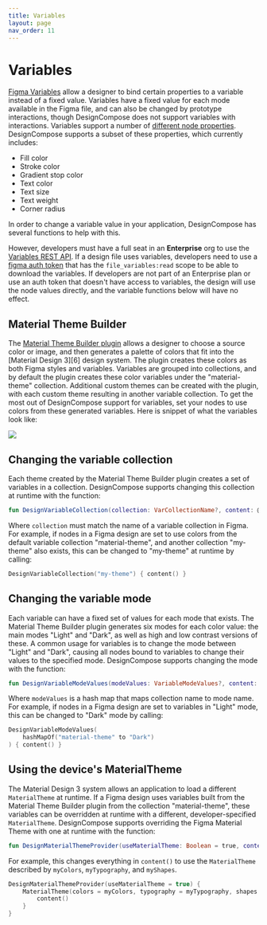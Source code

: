 ```yaml
---
title: Variables
layout: page
nav_order: 11
---
```


# Variables

[Figma Variables][1] allow a designer to bind certain properties to a variable instead of a fixed value. Variables have a fixed value for each mode available in the Figma file, and can also be changed by prototype interactions, though DesignCompose does not support variables with interactions. Variables support a number of [different node properties][2]. DesignCompose supports a subset of these properties, which currently includes:

- Fill color
- Stroke color
- Gradient stop color
- Text color
- Text size
- Text weight
- Corner radius

In order to change a variable value in your application, DesignCompose has several functions to help
with this.

However, developers must have a full seat in an **Enterprise** org to use the [Variables REST
API][3]. If a design file uses variables, developers need to use a [figma auth token][4] that
has the `file_variables:read` scope to be able to download the variables. If developers are not
part of an Enterprise plan or use an auth token that doesn't have access to variables, the design
will use the node values directly, and the variable functions below will have no effect.

## Material Theme Builder

The [Material Theme Builder plugin][5] allows a designer to choose a source color or image, and
then generates a palette of colors that fit into the [Material Design 3][6] design system. The
plugin creates these colors as both Figma styles and variables. Variables are grouped into collections, and by default the plugin creates these color variables under the "material-theme" collection. Additional custom themes can be created with the plugin, with each custom theme resulting in another variable collection. To get the most out of DesignCompose support for variables, set your nodes to use colors from these generated variables. Here is snippet of what the variables look like:

<img src="MaterialThemeVariables.png">

## Changing the variable collection

Each theme created by the Material Theme Builder plugin creates a set of variables in a collection. DesignCompose supports changing this collection at runtime with the function:

```kotlin
fun DesignVariableCollection(collection: VarCollectionName?, content: @Composable () -> Unit)
```

Where `collection` must match the name of a variable collection in Figma. For example, if nodes in a Figma design are set to use colors from the default variable collection "material-theme", and another collection "my-theme" also exists, this can be changed to "my-theme" at runtime by calling:

```kotlin
DesignVariableCollection("my-theme") { content() }
```

## Changing the variable mode

Each variable can have a fixed set of values for each mode that exists. The Material Theme Builder plugin generates six modes for each color value: the main modes "Light" and "Dark", as well as high and low contrast versions of these. A common usage for variables is to change the mode between "Light" and "Dark", causing all nodes bound to variables to change their values to the specified mode. DesignCompose supports changing the mode with the function:

```kotlin
fun DesignVariableModeValues(modeValues: VariableModeValues?, content: @Composable () -> Unit)
```

Where `modeValues` is a hash map that maps collection name to mode name. For example, if nodes in a Figma design are set to variables in "Light" mode, this can be changed to "Dark" mode by calling:

```kotlin
DesignVariableModeValues(
    hashMapOf("material-theme" to "Dark")
) { content() }
```

## Using the device's MaterialTheme

The Material Design 3 system allows an application to load a different `MaterialTheme` at runtime. If a Figma design uses variables built from the Material Theme Builder plugin from the collection "material-theme", these variables can be overridden at runtime with a different, developer-specified `MaterialTheme`. DesignCompose supports overriding the Figma Material Theme with one at runtime with the function:

```kotlin
fun DesignMaterialThemeProvider(useMaterialTheme: Boolean = true, content: @Composable () -> Unit)
```

For example, this changes everything in `content()` to use the `MaterialTheme` described by `myColors`, `myTypography`, and `myShapes`.

```kotlin
DesignMaterialThemeProvider(useMaterialTheme = true) {
    MaterialTheme(colors = myColors, typography = myTypography, shapes = myShapes) {
        content()
    }
}
```

[1]: https://help.figma.com/hc/en-us/articles/15339657135383-Guide-to-variables-in-Figma
[2]: https://help.figma.com/hc/en-us/articles/14506821864087-Overview-of-variables-collections-and-modes
[3]: https://www.figma.com/developers/api#variables
[4]: https://www.figma.com/developers/api#authentication-scopes
[5]: https://developer.android.com/develop/ui/compose/designsystems/material3
